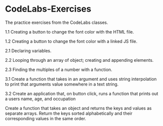# CodeLabs-Exercises
The practice exercises from the CodeLabs classes.

1.1 Creating a button to change the font color with the HTML file.

1.2 Creating a button to change the font color with a linked JS file.

2.1 Declaring variables.

2.2 Looping through an array of object; creating and appending elements. 

2.3 Finding the multiples of a number with a function. 

3.1 Create a function that takes in an argument and uses string interpolation to print that arguments value somewhere in a text string.

3.2 Create an application that, on button click, runs a function that prints out a users name, age, and occupation

Create a function that takes an object and returns the keys and values as separate arrays. Return the keys sorted alphabetically and their corresponding values in the same order.
